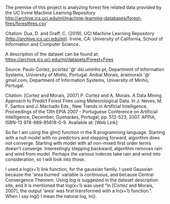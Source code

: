 The premise of this project is analyzing forest fire related data provided by the UC Irvine Machine Learning Repository 
http://archive.ics.uci.edu/ml/machine-learning-databases/forest-fires/forestfires.csv'

Citation:
Dua, D. and Graff, C. (2019). UCI Machine Learning Repository [http://archive.ics.uci.edu/ml]. Irvine, CA: University of California, School of Information and Computer Science.

A description of the dataset can be found at:
https://archive.ics.uci.edu/ml/datasets/Forest+Fires

Source:
Paulo Cortez, pcortez '@' dsi.uminho.pt, Department of Information Systems, University of Minho, Portugal.
Aníbal Morais, araimorais '@' gmail.com, Department of Information Systems, University of Minho, Portugal. 

Citation:
[Cortez and Morais, 2007] P. Cortez and A. Morais. A Data Mining Approach to Predict Forest Fires using Meteorological Data. In J. Neves, M. F. Santos and J. Machado Eds., New Trends in Artificial Intelligence, Proceedings of the 13th EPIA 2007 - Portuguese Conference on Artificial Intelligence, December, Guimarães, Portugal, pp. 512-523, 2007. APPIA, ISBN-13 978-989-95618-0-9. Available at: [Web Link]

So far I am using the glm() function in the R programming language. Starting with a null model with no predictors and stepping forward, algorithm does not converge. Starting with model with all non-mixed first order terms doesn't converge. Interestingly stepping backward, algorithm removes rain and wind from model. Perhaps the various indeces take rain and wind into consideration, so I will look into those.

I used a log(x+1) link function, for the gaussian family. I used Gaussian because the 'area burned' variable is continuous, and because Central Convergence Theorem. Using log is suggested in the dataset description site, and it is mentioned that log(x+1) was used "In [Cortez and Morais, 2007], the output 'area' was first transformed with a ln(x+1) function.". When I say log() I mean the natural log, ln().
